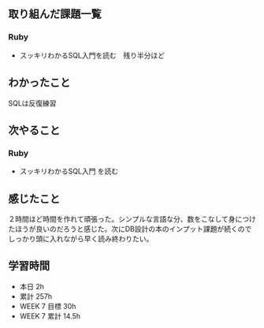 ## 取り組んだ課題一覧 
 ### Ruby 
 - スッキリわかるSQL入門を読む　残り半分ほど

 ## わかったこと 
 SQLは反復練習

 ## 次やること 
 ### Ruby 
 - スッキリわかるSQL入門 を読む

 ## 感じたこと 
 ２時間ほど時間を作れて頑張った。シンプルな言語な分、数をこなして身につけたほうが良いのだろうと感じた。次にDB設計の本のインプット課題が続くのでしっかり頭に入れながら早く読み終わりたい。

 ## 学習時間 
 - 本日 2h 
 - 累計 257h 
 - WEEK 7 目標 30h 
 - WEEK 7 累計 14.5h
